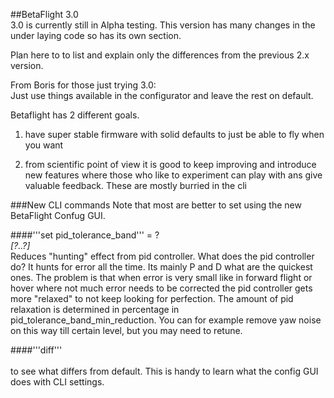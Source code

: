 ##BetaFlight 3.0  
3.0 is currently still in Alpha testing. This version has many changes in the under laying code so has its own section.  

Plan here to to list and explain only the differences from the previous 2.x version.

From Boris for those just trying 3.0:  
Just use things available in the configurator and leave the rest on default.

Betaflight has 2 different goals.
1) have super stable firmware with solid defaults to just be able to fly when you want

2) from scientific point of view it is good to keep improving and introduce new features where those who like to experiment can play with ans give valuable feedback. These are mostly burried in the cli   

###New CLI commands
Note that most are better to set using the new BetaFlight Confug GUI.  

####'''set pid_tolerance_band''' = ?<br />
<i>[?..?]</i><br />
Reduces "hunting" effect from pid controller. 
What does the pid controller do? It hunts for error all the time. Its mainly P and D what are the quickest ones. The problem is that when error is very small like in forward flight or hover where not much error needs to be corrected the pid controller gets more "relaxed" to not keep looking for perfection. The amount of pid relaxation is determined in percentage in pid_tolerance_band_min_reduction.
You can for example remove yaw noise on this way till certain level, but you may need to retune.  

####'''diff'''<br />  
to see what differs from default. This is handy to learn what the config GUI does with CLI settings.    

